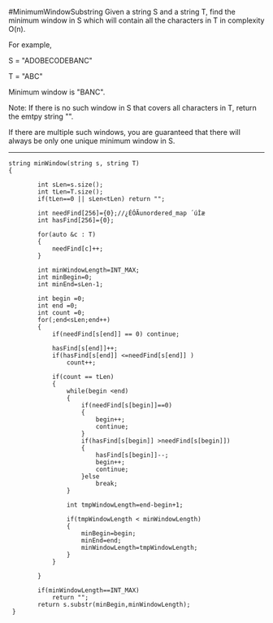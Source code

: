 #MinimumWindowSubstring
Given a string S and a string T, find the minimum window 
in S which will contain all the characters in T in complexity O(n).

For example,

S = "ADOBECODEBANC"

T = "ABC"

Minimum window is "BANC".

Note:
If there is no such window in S that covers all characters in T, return the emtpy string "".

If there are multiple such windows, you are guaranteed that there will always be only one unique minimum window in S.


---

```
string minWindow(string s, string T) 
{
        
        int sLen=s.size();
        int tLen=T.size();
        if(tLen==0 || sLen<tLen) return "";
        
        int needFind[256]={0};//¿ÉÓÃunordered_map ´úÌæ
        int hasFind[256]={0};
        
        for(auto &c : T)
        {
            needFind[c]++;
        }
        
        int minWindowLength=INT_MAX;
        int minBegin=0;
        int minEnd=sLen-1;
        
        int begin =0;
        int end =0;
        int count =0;
        for(;end<sLen;end++)
        {
            if(needFind[s[end]] == 0) continue;
            
            hasFind[s[end]]++;
            if(hasFind[s[end]] <=needFind[s[end]] )
                count++;
                
            if(count == tLen)
            {
                while(begin <end)
                {
                    if(needFind[s[begin]]==0) 
                    {
                        begin++;
                        continue;
                    }
                    if(hasFind[s[begin]] >needFind[s[begin]])
                    {
                        hasFind[s[begin]]--;
                        begin++;
                        continue;
                    }else
                        break;
                }
                
                int tmpWindowLength=end-begin+1;
                
                if(tmpWindowLength < minWindowLength)
                {
                    minBegin=begin;
                    minEnd=end;
                    minWindowLength=tmpWindowLength;
                }
            }
            
        }
        
        if(minWindowLength==INT_MAX)
            return "";
        return s.substr(minBegin,minWindowLength);
 }
```
